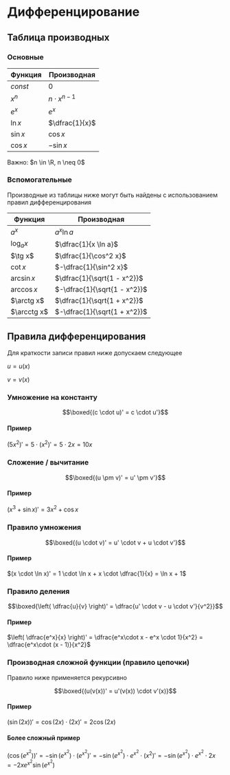 # Дифференцирование

## Таблица производных

### Основные

| Функция | Производная |
| ------- | ------ |
| $const$ | $0$ |
| $x^n$ | $n \cdot x^{n - 1}$ |
| $e^x$ | $e^x$ |
| $\ln x$ | $\dfrac{1}{x}$ |
| $\sin x$ | $\cos x$ |
| $\cos x$ | $-\sin x$ |

Важно: $n \in  \R, n \neq  0$

### Вспомогательные

Производные из таблицы ниже могут быть найдены с использованием правил дифференцирования

| Функция | Производная |
| ------- | -------- |
| $a^x$ | $a^x \ln a$ |
| $\log_a x$ | $\dfrac{1}{x \ln a}$ |
| $\tg x$ |  $\dfrac{1}{\cos^2 x}$ |
| $\cot x$ | $-\dfrac{1}{\sin^2 x}$ |
| $\arcsin x$ | $\dfrac{1}{\sqrt{1 - x^2}}$ |
| $\arccos x$ | $-\dfrac{1}{\sqrt{1 - x^2}}$ |
| $\arctg x$ | $\dfrac{1}{\sqrt{1 + x^2}}$ |
| $\arcctg x$ | $-\dfrac{1}{\sqrt{1 + x^2}}$ |

## Правила дифференцирования

Для краткости записи правил ниже допускаем следующее

$u = u(x)$

$v = v(x)$

### Умножение на константу

$$\boxed{(c \cdot u)' = c \cdot u'}$$

#### Пример

$(5x^2)' = 5 \cdot (x^2)' = 5 \cdot 2x = 10x$

### Сложение / вычитание

$$\boxed{(u \pm v)' = u' \pm v'}$$

#### Пример

$(x^3 + \sin x)' = 3x^2 + \cos x$

### Правило умножения

$$\boxed{(u \cdot v)' = u' \cdot v + u \cdot v'}$$

#### Пример

$(x \cdot \ln x)' = 1 \cdot \ln x + x \cdot \dfrac{1}{x} = \ln x + 1$

### Правило деления

$$\boxed{\left( \dfrac{u}{v} \right)' = \dfrac{u' \cdot v - u \cdot v'}{v^2}}$$

#### Пример

$\left( \dfrac{e^x}{x} \right)' = \dfrac{e^x\cdot x - e^x \cdot 1}{x^2} = \dfrac{e^x\cdot (x - 1)}{x^2}$

### Производная сложной функции (правило цепочки)

Правило ниже применяется рекурсивно

$$\boxed{(u(v(x))' = u'(v(x)) \cdot v'(x)}$$

#### Пример

$(\sin(2x))' = \cos(2x) \cdot (2x)' = 2 \cos(2x)$

#### Более сложный пример

$(\cos(e^{x^2}))' = -\sin(e^{x^2}) \cdot (e^{x^2})' = -\sin(e^{x^2}) \cdot e^{x^2} \cdot (x^2)' = -\sin(e^{x^2}) \cdot e^{x^2} \cdot 2x = - 2x e^{x^2} \sin(e^{x^2})$



<!-- <Todo type="tasks">

Hyperbolic trigonometric functions?

::: -->
